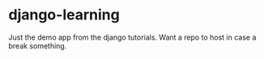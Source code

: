 django-learning
===============

Just the demo app from the django tutorials. Want a repo to host in case a break something.